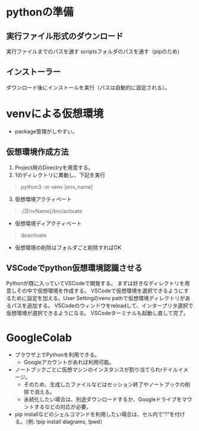 # pythonの準備

## 実行ファイル形式のダウンロード
実行ファイルまでのパスを通す
scriptsフォルダのパスを通す（pipのため）

## インストーラー
ダウンロード後にインストールを実行（パスは自動的に設定される）。

# venvによる仮想環境
* package管理がしやすい。

## 仮想環境作成方法
1. Project用のDirectryを用意する。
2. 1のディレクトリに異動し、下記を実行
> python3 -m venv [env_name]
3. 仮想環境アクティベート
> ./[EnvName]/bin/activate

* 仮想環境ディアクティベート
> deactivate

* 仮想環境の削除はフォルダごと削除すればOK

## VSCodeでpython仮想環境認識させる
Pythonが既に入っていてVSCodeで開発する。
まずは好きなディレクトリを用意しその中で仮想環境を作成する。
VSCodeで仮想環境を選択できるようにするために設定を加える。User Settingのvenv pathで仮想環境ディレクトリがあるパスを追加する。
VSCodeのウィンドウをreloadして、インタープリタ選択で仮想環境が選択できるようになる。
VSCodeターミナルも起動し直して完了。

# GoogleColab
- ブラウザ上でPythonを利用できる。
    - Googleアカウントがあれば利用可能。
- ノートブックごとに仮想マシンのインスタンスが割り当てられrテイルイメージ。
    - そのため、生成したファイルなどはセッション終了やノートブックの削除で消える。
    - 永続化したい場合は、別途ダウンロードするか、Googleドライブをマウントするなどの対応が必要。
- pip installなどのシェルコマンドを利用したい場合は、セル内で"!"を付ける。（例: !pip install diagrams, !pwd）